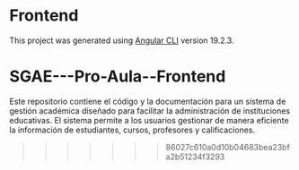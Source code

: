 
# Frontend

This project was generated using [Angular CLI](https://github.com/angular/angular-cli) version 19.2.3.


# SGAE---Pro-Aula--Frontend
Este repositorio contiene el código y la documentación para un sistema de gestión académica diseñado para facilitar la administración de instituciones educativas. El sistema permite a los usuarios gestionar de manera eficiente la información de estudiantes, cursos, profesores y calificaciones.
>>>>>>> 86027c610a0d10b04683bea23bfa2b51234f3293
